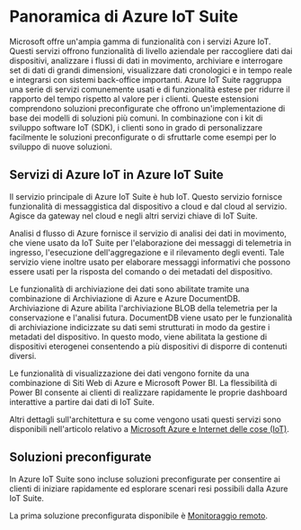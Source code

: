 <properties
	pageTitle="Panoramica di Microsoft Azure IoT Suite | Microsoft Azure"
	description="Fornisce una panoramica di Azure IoT Suite compresa la creazione di pacchetti e le soluzioni preconfigurate."
	services=""
	documentationCenter=""
	authors="aguilaaj"
	manager="timlt"
	editor=""/>

<tags
     ms.service="na"
     ms.devlang="na"
     ms.topic="article"
     ms.tgt_pltfrm="na"
     ms.workload="na"
     ms.date="10/06/2015"
     ms.author="araguila"/>

# Panoramica di Azure IoT Suite

Microsoft offre un'ampia gamma di funzionalità con i servizi Azure IoT. Questi servizi offrono funzionalità di livello aziendale per raccogliere dati dai dispositivi, analizzare i flussi di dati in movimento, archiviare e interrogare set di dati di grandi dimensioni, visualizzare dati cronologici e in tempo reale e integrarsi con sistemi back-office importanti. Azure IoT Suite raggruppa una serie di servizi comunemente usati e di funzionalità estese per ridurre il rapporto del tempo rispetto al valore per i clienti. Queste estensioni comprendono soluzioni preconfigurate che offrono un'implementazione di base dei modelli di soluzioni più comuni. In combinazione con i kit di sviluppo software IoT (SDK), i clienti sono in grado di personalizzare facilmente le soluzioni preconfigurate o di sfruttarle come esempi per lo sviluppo di nuove soluzioni.

## Servizi di Azure IoT in Azure IoT Suite

Il servizio principale di Azure IoT Suite è hub IoT. Questo servizio fornisce funzionalità di messaggistica dal dispositivo a cloud e dal cloud al servizio. Agisce da gateway nel cloud e negli altri servizi chiave di IoT Suite.

Analisi d flusso di Azure fornisce il servizio di analisi dei dati in movimento, che viene usato da IoT Suite per l'elaborazione dei messaggi di telemetria in ingresso, l'esecuzione dell'aggregazione e il rilevamento degli eventi. Tale servizio viene inoltre usato per elaborare messaggi informativi che possono essere usati per la risposta del comando o dei metadati del dispositivo.

Le funzionalità di archiviazione dei dati sono abilitate tramite una combinazione di Archiviazione di Azure e Azure DocumentDB. Archiviazione di Azure abilita l'archiviazione BLOB della telemetria per la conservazione e l'analisi futura. DocumentDB viene usato per le funzionalità di archiviazione indicizzate su dati semi strutturati in modo da gestire i metadati del dispositivo. In questo modo, viene abilitata la gestione di dispositivi eterogenei consentendo a più dispositivi di disporre di contenuti diversi.

Le funzionalità di visualizzazione dei dati vengono fornite da una combinazione di Siti Web di Azure e Microsoft Power BI. La flessibilità di Power BI consente ai clienti di realizzare rapidamente le proprie dashboard interattive a partire dai dati di IoT Suite.

Altri dettagli sull'architettura e su come vengono usati questi servizi sono disponibili nell'articolo relativo a [Microsoft Azure e Internet delle cose (IoT)](iot-suite-what-is-azure-iot.md).

## Soluzioni preconfigurate

In Azure IoT Suite sono incluse soluzioni preconfigurate per consentire ai clienti di iniziare rapidamente ed esplorare scenari resi possibili dalla Azure IoT Suite.

La prima soluzione preconfigurata disponibile è [Monitoraggio remoto](iot-suite-what-are-preconfigured-solutions.md).

<!---HONumber=Oct15_HO3-->
